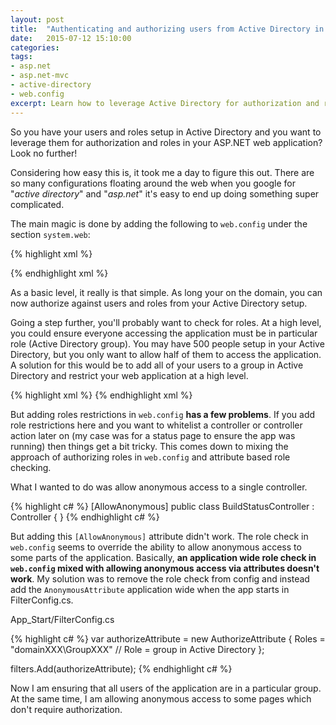 ```yaml
---
layout: post
title:  "Authenticating and authorizing users from Active Directory in ASP.NET MVC"
date:   2015-07-12 15:10:00
categories:
tags:
- asp.net
- asp.net-mvc
- active-directory
- web.config
excerpt: Learn how to leverage Active Directory for authorization and roles in your ASP.NET web application.
---
```


So you have your users and roles setup in Active Directory and you want to leverage them for authorization and roles in your ASP.NET web application? Look no further! 

Considering how easy this is, it took me a day to figure this out. There are so many configurations floating around the web when you google for "_active directory_" and "_asp.net_" it's easy to end up doing something super complicated.

The main magic is done by adding the following to <code>web.config</code> under the section <code>system.web</code>:

{% highlight xml %}

<authentication mode="Windows" />
<roleManager enabled="true" defaultProvider="AspNetWindowsTokenRoleProvider" />

{% endhighlight xml %}

As a basic level, it really is that simple. As long your on the domain, you can now authorize against users and roles from your Active Directory setup.

Going a step further, you'll probably want to check for roles. At a high level, you could ensure everyone accessing the application must be in particular role (Active Directory group). You may have 500 people setup in your Active Directory, but you only want to allow half of them to access the application. A solution for this would be to add all of your users to a group in Active Directory and restrict your web application at a high level.

{% highlight xml %}
<authorization>
  <allow roles="domainXXX\GroupXXX" />
  <deny users="*" />
</authorization>
{% endhighlight xml %}

But adding roles restrictions in <code>web.config</code> <b>has a few problems</b>. If you add role restrictions here and you want to whitelist a controller or controller action later on (my case was for a status page to ensure the app was running) then things get a bit tricky. This comes down to mixing the approach of authorizing roles in <code>web.config</code> and attribute based role checking.

What I wanted to do was allow anonymous access to a single controller.

{% highlight c# %}
[AllowAnonymous]
public class BuildStatusController : Controller
{
}
{% endhighlight c# %}

But adding this <code>[AllowAnonymous]</code> attribute didn't work. The role check in <code>web.config</code> seems to override the ability to allow anonymous access to some parts of the application. Basically, <b>an application wide role check in <code>web.config</code> mixed with allowing anonymous access via attributes doesn't work</b>. My solution was to remove the role check from config and instead add the <code>AnonymousAttribute</code> application wide when the app starts in FilterConfig.cs.

App_Start/FilterConfig.cs

{% highlight c# %}
var authorizeAttribute = new AuthorizeAttribute
{
    Roles = "domainXXX\GroupXXX" // Role = group in Active Directory
};

filters.Add(authorizeAttribute);
{% endhighlight c# %}

Now I am ensuring that all users of the application are in a particular group. At the same time, I am allowing anonymous access to some pages which don't require authorization.

